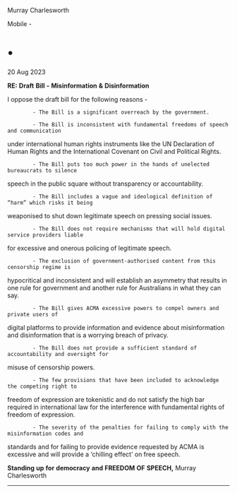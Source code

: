 Murray Charlesworth

Mobile      -

# •

20 Aug 2023

**RE:** **Draft** **Bill** **-** **Misinformation** **&** **Disinformation**

I oppose the draft bill for the following reasons         -

            - The Bill is a significant overreach by the government.

            - The Bill is inconsistent with fundamental freedoms of speech and communication
under international human rights instruments like the UN Declaration of Human
Rights and the International Covenant on Civil and Political Rights.

            - The Bill puts too much power in the hands of unelected bureaucrats to silence
speech in the public square without transparency or accountability.

            - The Bill includes a vague and ideological definition of “harm” which risks it being
weaponised to shut down legitimate speech on pressing social issues.

            - The Bill does not require mechanisms that will hold digital service providers liable
for excessive and onerous policing of legitimate speech.

            - The exclusion of government-authorised content from this censorship regime is
hypocritical and inconsistent and will establish an asymmetry that results in one rule
for government and another rule for Australians in what they can say.

            - The Bill gives ACMA excessive powers to compel owners and private users of
digital platforms to provide information and evidence about misinformation and
disinformation that is a worrying breach of privacy.

            - The Bill does not provide a sufficient standard of accountability and oversight for
misuse of censorship powers.

            - The few provisions that have been included to acknowledge the competing right to
freedom of expression are tokenistic and do not satisfy the high bar required in
international law for the interference with fundamental rights of freedom of
expression.

            - The severity of the penalties for failing to comply with the misinformation codes and
standards and for failing to provide evidence requested by ACMA is excessive and
will provide a ‘chilling effect’ on free speech.

**Standing** **up** **for** **democracy** **and** **FREEDOM** **OF** **SPEECH,**
Murray Charlesworth


-----

